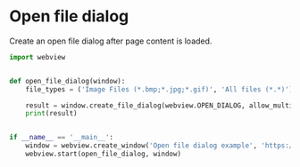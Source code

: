 # Open file dialog

Create an open file dialog after page content is loaded.


``` python
import webview


def open_file_dialog(window):
    file_types = ('Image Files (*.bmp;*.jpg;*.gif)', 'All files (*.*)')

    result = window.create_file_dialog(webview.OPEN_DIALOG, allow_multiple=True, file_types=file_types)
    print(result)


if __name__ == '__main__':
    window = webview.create_window('Open file dialog example', 'https://pywebview.flowrl.com/hello')
    webview.start(open_file_dialog, window)
```